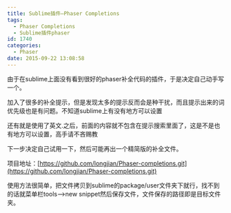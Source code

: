 ```yaml
---
title: Sublime插件—Phaser Completions
tags:
  - Phaser Completions
  - Sublime插件phaser
id: 1740
categories:
  - Phaser
date: 2015-09-22 13:08:58
---
```


由于在sublime上面没有看到很好的phaser补全代码的插件，于是决定自己动手写一个。

加入了很多的补全提示，但是发现太多的提示反而会是种干扰，而且提示出来的词优先级也是有问题。不知道sublime上有没有地方可以设置

还有就是使用了英文.之后，前面的内容就不包含在提示搜索里面了，这是不是也有地方可以设置，高手请不吝赐教

下一步决定自己试用一下，然后可能再出一个精简版的补全文件。

项目地址：[https://github.com/longjian/Phaser-completions.git](https://github.com/longjian/Phaser-completions.git)

使用方法很简单，把文件拷贝到sublime的package/user文件夹下就行，找不到的话就菜单栏tools-->new snippet然后保存文件，文件保存的路径即是目标文件夹。
